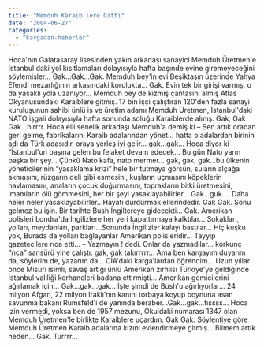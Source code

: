 ```yaml
---
title: "Memduh Karaib'lere Gitti"
date: "2004-06-27"
categories: 
  - "kargadan-haberler"
---
```


Hoca'nın Galatasaray lisesinden yakın arkadaşı sanayici Memduh Üretmen'e İstanbul'daki yol kısıtlamaları dolayısıyla hafta başınde evine giremeyeceğini söylemişler... Gak...Gak...Gak. Memduh bey'in evi Beşiktaşın üzerinde Yahya Efendi mezarlığının arkasındaki korulukta... Gak. Evin tek bir girişi varmış, o da yasaklı yola uzanıyor... Memduh bey de kızmış çantasını almış Atlas Okyanusundaki Karaiblere gitmiş. 17 bin işçi çalıştıran 120'den fazla sanayi kuruluşunun sahibi ünlü iş ve üretim adamı Memduh Üretmen, İstanbul'daki NATO işgali dolayısıyla hafta sonunda soluğu Karaiblerde almış. Gak, Gak Gak...hırrrr. Hoca elli senelik arkadaşı Memduh'a demiş ki – Sen artık oradan geri gelme, fabrikalarını Karaib adalarından yönet... hatta o adalardan birinin adı da Türk adasıdır, oraya yerleş iyi gelir... gak...gak... Hoca diyor ki “İstanbul'un başına gelen bu felaket devam edecek... Bu gün Nato yarın başka bir şey... Çünkü Nato kafa, nato mermer... gak, gak, gak...bu ülkenin yöneticilerinin “yasaklama krizi” hele bir tutmaya görsün, suların alçağa akmasını, rüzgarın deli gibi esmesini, kuşların uçmasını köpeklerin havlamasını, anaların çocuk doğurmasını, toprakların bitki üretmesini, imamların ölü gömmesini, her bir şeyi yasaklayabilirler... Gak...guk.... Daha neler neler yasaklayabilirler...Hayatı durdurmak ellerindedir. Gak Gak. Sonu gelmez bu işin. Bir tarihte Bush İngiltereye gidecekti... Gak. Amerikan polisleri Londra'da İngilizlere her yeri kapattırmaya kalktılar... Sokakları, yolları, meydanları, parkları...Sonunda İngilizler kalayı bastılar... Hiç kuşku yok, Burada da yolları bağlayanlar Amerikan polisleridir... Tayyip gazetecilere rıca etti... – Yazmayın ! dedi. Onlar da yazmadılar... korkunç “rıca” sansürü yine çalıştı. gak, gak takırrrrr... Ama ben kargayım duyarım da, söylerim de, yazarım da... CİA'daki karga'lardan öğrendim... Uzun yıllar önce Misuri isimli, savaş artığı ünlü Amerikan zırhlısı Türkiye'ye geldiğinde İstanbul valiliği kerhaneleri badana ettirmişti... Amerikan gemicilerini ağırlamak için... Gak...gak...gak... İşte şimdi de Bush'u ağırlıyorlar... 24 milyon Afgan, 22 milyon Iraklı'nın kanını torbaya koyup boynuna asan savunma bakanı Rumsfeld'i de yanında beraber...Gak...gak...tıssss... Hoca izin vermedi, yoksa ben de 1957 mezunu, Okuldaki numarası 1347 olan Memduh Üretmen'le birlikte Karaiblere uçardım. Gak Gak. Söylentiye göre Memduh Üretmen Karaib adalarına kızını evlendirmeye gitmiş... Bilmem artık neden... Gak. Turrrr...
